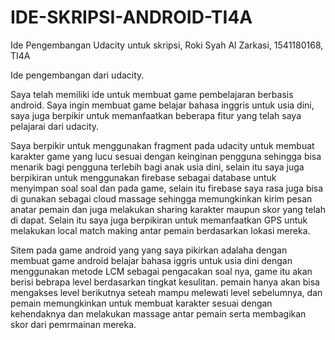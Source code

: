# IDE-SKRIPSI-ANDROID-TI4A
Ide Pengembangan Udacity untuk skripsi, Roki Syah Al Zarkasi, 1541180168, TI4A

Ide pengembangan dari udacity. 

Saya telah memiliki ide untuk membuat game pembelajaran berbasis android.
Saya ingin membuat game belajar bahasa inggris untuk usia dini, saya juga berpikir untuk memanfaatkan beberapa fitur yang telah saya pelajarai dari udacity.

Saya berpikir untuk menggunakan fragment pada udacity untuk membuat karakter game yang lucu sesuai dengan keinginan pengguna sehingga bisa menarik bagi pengguna terlebih bagi anak usia dini, selain itu saya juga berpikiran untuk menggunakan firebase sebagai database untuk menyimpan soal soal dan pada game, selain itu firebase saya rasa juga bisa di gunakan sebagai cloud massage sehingga memungkinkan kirim pesan anatar pemain dan juga melakukan sharing karakter maupun skor yang telah di dapat. Selain itu saya juga berpikiran untuk memanfaatkan GPS untuk melakukan local match making antar pemain berdasarkan lokasi mereka.

Sitem pada game android yang yang saya pikirkan adalaha dengan membuat game android belajar bahasa iggris untuk usia dini dengan menggunakan metode LCM sebagai pengacakan soal nya, game itu akan berisi bebrapa level berdasarkan tingkat kesulitan. pemain hanya akan bisa mengakses level berikutnya seteah mampu melewati level sebelumnya, dan pemain memungkinkan untuk membuat karakter sesuai dengan kehendaknya dan melakukan massage antar pemain serta membagikan skor dari pemrmainan mereka.
